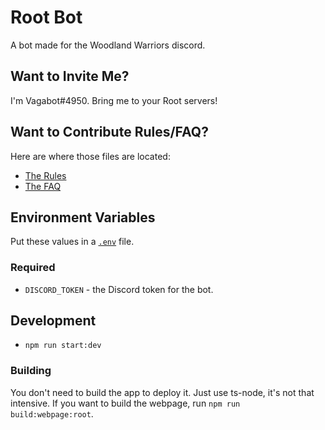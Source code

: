 
# Root Bot

A bot made for the Woodland Warriors discord.

## Want to Invite Me?

I'm Vagabot#4950. Bring me to your Root servers!

## Want to Contribute Rules/FAQ?

Here are where those files are located:

* [The Rules](https://github.com/seiyria/root/blob/master/src/assets/rules.yml)
* [The FAQ](https://github.com/seiyria/root/blob/master/src/assets/faq.yml)

## Environment Variables

Put these values in a [`.env`](https://www.npmjs.com/package/dotenv) file.

### Required

* `DISCORD_TOKEN` - the Discord token for the bot.

## Development

* `npm run start:dev`

### Building

You don't need to build the app to deploy it. Just use ts-node, it's not that intensive. If you want to build the webpage, run `npm run build:webpage:root`.